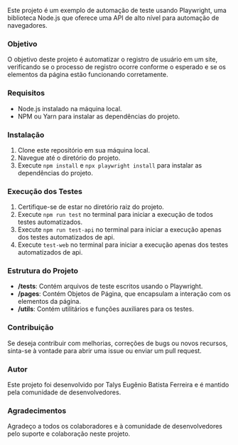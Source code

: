 Este projeto é um exemplo de automação de teste usando Playwright, uma biblioteca Node.js que oferece uma API de alto nível para automação de navegadores.

### Objetivo
O objetivo deste projeto é automatizar o registro de usuário em um site, verificando se o processo de registro ocorre conforme o esperado e se os elementos da página estão funcionando corretamente.

### Requisitos
- Node.js instalado na máquina local.
- NPM ou Yarn para instalar as dependências do projeto.

### Instalação
1. Clone este repositório em sua máquina local.
2. Navegue até o diretório do projeto.
3. Execute `npm install` e `npx playwright install` para instalar as dependências do projeto.

### Execução dos Testes
1. Certifique-se de estar no diretório raiz do projeto.
2. Execute `npm run test` no terminal para iniciar a execução de todos testes automatizados.
3. Execute `npm run test-api` no terminal para iniciar a execução apenas dos testes automatizados de api.
4. Execute `test-web` no terminal para iniciar a execução apenas dos testes automatizados de api.

### Estrutura do Projeto
- **/tests**: Contém arquivos de teste escritos usando o Playwright.
- **/pages**: Contém Objetos de Página, que encapsulam a interação com os elementos da página.
- **/utils**: Contém utilitários e funções auxiliares para os testes.

### Contribuição
Se deseja contribuir com melhorias, correções de bugs ou novos recursos, sinta-se à vontade para abrir uma issue ou enviar um pull request.

### Autor
Este projeto foi desenvolvido por Talys Eugênio Batista Ferreira e é mantido pela comunidade de desenvolvedores.

### Agradecimentos
Agradeço a todos os colaboradores e à comunidade de desenvolvedores pelo suporte e colaboração neste projeto.